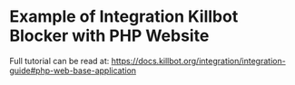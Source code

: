 # Example of Integration Killbot Blocker with PHP Website

Full tutorial can be read at: https://docs.killbot.org/integration/integration-guide#php-web-base-application